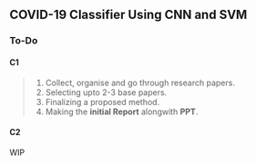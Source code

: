 ## **COVID-19** Classifier Using CNN and SVM

### To-Do

#### C1

> 1) Collect, organise and go through research papers.
> 2) Selecting upto 2-3 base papers.
> 3) Finalizing a proposed method.
> 4) Making the **initial Report** alongwith **PPT**.

#### C2

WIP

